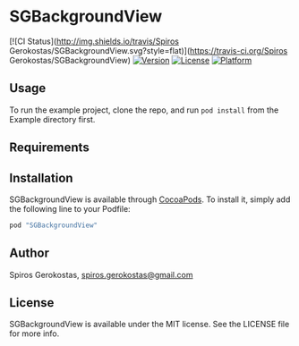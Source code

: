 # SGBackgroundView

[![CI Status](http://img.shields.io/travis/Spiros Gerokostas/SGBackgroundView.svg?style=flat)](https://travis-ci.org/Spiros Gerokostas/SGBackgroundView)
[![Version](https://img.shields.io/cocoapods/v/SGBackgroundView.svg?style=flat)](http://cocoapods.org/pods/SGBackgroundView)
[![License](https://img.shields.io/cocoapods/l/SGBackgroundView.svg?style=flat)](http://cocoapods.org/pods/SGBackgroundView)
[![Platform](https://img.shields.io/cocoapods/p/SGBackgroundView.svg?style=flat)](http://cocoapods.org/pods/SGBackgroundView)

## Usage

To run the example project, clone the repo, and run `pod install` from the Example directory first.

## Requirements

## Installation

SGBackgroundView is available through [CocoaPods](http://cocoapods.org). To install
it, simply add the following line to your Podfile:

```ruby
pod "SGBackgroundView"
```

## Author

Spiros Gerokostas, spiros.gerokostas@gmail.com

## License

SGBackgroundView is available under the MIT license. See the LICENSE file for more info.

